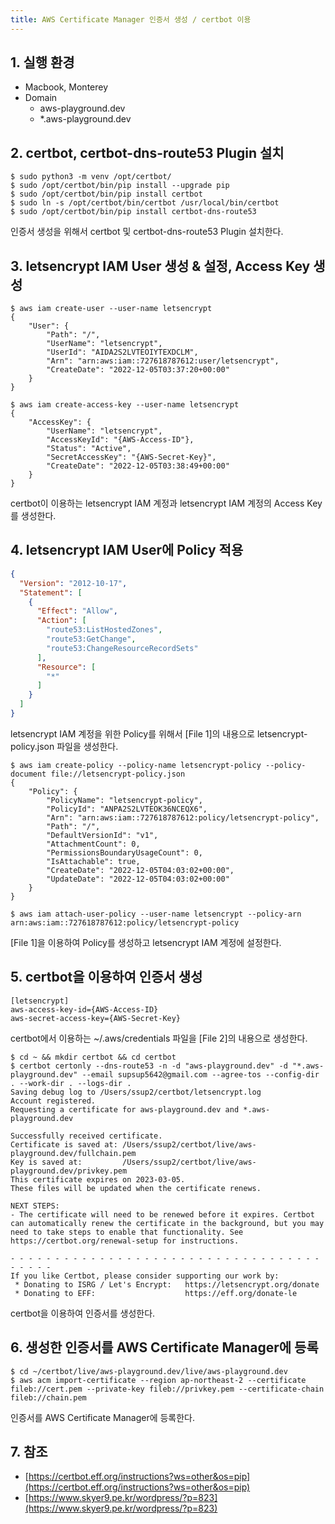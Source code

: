 ```yaml
---
title: AWS Certificate Manager 인증서 생성 / certbot 이용
---
```


## 1. 실행 환경

* Macbook, Monterey
* Domain
  * aws-playground.dev
  * *.aws-playground.dev

## 2. certbot, certbot-dns-route53 Plugin 설치

```shell
$ sudo python3 -m venv /opt/certbot/
$ sudo /opt/certbot/bin/pip install --upgrade pip
$ sudo /opt/certbot/bin/pip install certbot
$ sudo ln -s /opt/certbot/bin/certbot /usr/local/bin/certbot
$ sudo /opt/certbot/bin/pip install certbot-dns-route53
```

인증서 생성을 위해서 certbot 및 certbot-dns-route53 Plugin 설치한다.

## 3. letsencrypt IAM User 생성 & 설정, Access Key 생성

```shell
$ aws iam create-user --user-name letsencrypt
{
    "User": {
        "Path": "/",
        "UserName": "letsencrypt",
        "UserId": "AIDA2S2LVTEOIYTEXDCLM",
        "Arn": "arn:aws:iam::727618787612:user/letsencrypt",
        "CreateDate": "2022-12-05T03:37:20+00:00"
    }
}

$ aws iam create-access-key --user-name letsencrypt
{
    "AccessKey": {
        "UserName": "letsencrypt",
        "AccessKeyId": "{AWS-Access-ID"},
        "Status": "Active",
        "SecretAccessKey": "{AWS-Secret-Key}",
        "CreateDate": "2022-12-05T03:38:49+00:00"
    }
}
```

certbot이 이용하는 letsencrypt IAM 계정과 letsencrypt IAM 계정의 Access Key를 생성한다. 

## 4. letsencrypt IAM User에 Policy 적용

```json {caption="[File 1] letsencrypt-policy.json", linenos=table}
{
  "Version": "2012-10-17",
  "Statement": [
    {
      "Effect": "Allow",
      "Action": [
        "route53:ListHostedZones",
        "route53:GetChange",
        "route53:ChangeResourceRecordSets"
      ],
      "Resource": [
        "*"
      ]
    }
  ]
}
```

letsencrypt IAM 계정을 위한 Policy를 위해서 [File 1]의 내용으로 letsencrypt-policy.json 파일을 생성한다.

```shell
$ aws iam create-policy --policy-name letsencrypt-policy --policy-document file://letsencrypt-policy.json
{
    "Policy": {
        "PolicyName": "letsencrypt-policy",
        "PolicyId": "ANPA2S2LVTEOK36NCEQX6",
        "Arn": "arn:aws:iam::727618787612:policy/letsencrypt-policy",
        "Path": "/",
        "DefaultVersionId": "v1",
        "AttachmentCount": 0,
        "PermissionsBoundaryUsageCount": 0,
        "IsAttachable": true,
        "CreateDate": "2022-12-05T04:03:02+00:00",
        "UpdateDate": "2022-12-05T04:03:02+00:00"
    }
}

$ aws iam attach-user-policy --user-name letsencrypt --policy-arn arn:aws:iam::727618787612:policy/letsencrypt-policy
```

[File 1]을 이용하여 Policy를 생성하고 letsencrypt IAM 계정에 설정한다.

## 5. certbot을 이용하여 인증서 생성

```text {caption="[File 2] ~/.aws/credentials", linenos=table}
[letsencrypt]
aws-access-key-id={AWS-Access-ID}
aws-secret-access-key={AWS-Secret-Key}
```

certbot에서 이용하는 ~/.aws/credentials 파일을 [File 2]의 내용으로 생성한다.

```shell
$ cd ~ && mkdir certbot && cd certbot
$ certbot certonly --dns-route53 -n -d "aws-playground.dev" -d "*.aws-playground.dev" --email supsup5642@gmail.com --agree-tos --config-dir . --work-dir . --logs-dir .
Saving debug log to /Users/ssup2/certbot/letsencrypt.log
Account registered.
Requesting a certificate for aws-playground.dev and *.aws-playground.dev

Successfully received certificate.
Certificate is saved at: /Users/ssup2/certbot/live/aws-playground.dev/fullchain.pem
Key is saved at:         /Users/ssup2/certbot/live/aws-playground.dev/privkey.pem
This certificate expires on 2023-03-05.
These files will be updated when the certificate renews.

NEXT STEPS:
- The certificate will need to be renewed before it expires. Certbot can automatically renew the certificate in the background, but you may need to take steps to enable that functionality. See https://certbot.org/renewal-setup for instructions.

- - - - - - - - - - - - - - - - - - - - - - - - - - - - - - - - - - - - - - - -
If you like Certbot, please consider supporting our work by:
 * Donating to ISRG / Let's Encrypt:   https://letsencrypt.org/donate
 * Donating to EFF:                    https://eff.org/donate-le
```

certbot을 이용하여 인증서를 생성한다.

## 6. 생성한 인증서를 AWS Certificate Manager에 등록

```shell
$ cd ~/certbot/live/aws-playground.dev/live/aws-playground.dev
$ aws acm import-certificate --region ap-northeast-2 --certificate fileb://cert.pem --private-key fileb://privkey.pem --certificate-chain fileb://chain.pem
```

인증서를 AWS Certificate Manager에 등록한다.

## 7. 참조

* [https://certbot.eff.org/instructions?ws=other&os=pip](https://certbot.eff.org/instructions?ws=other&os=pip)
* [https://www.skyer9.pe.kr/wordpress/?p=823](https://www.skyer9.pe.kr/wordpress/?p=823)